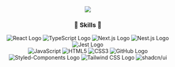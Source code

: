 <div align="center">
<img src="https://capsule-render.vercel.app/api?type=waving&color=gradient&height=200&section=header&text=HI&nbsp;😎%20%20&fontSize=52&animation=fadeIn&fontAlignY=42&fontAlign=86&fontColor=ffffff">

### 🚀 Skills 🚀

![React Logo](https://img.shields.io/badge/-React-61dafb?style=flat&logo=react&logoColor=black)
![TypeScript Logo](https://img.shields.io/badge/-TypeScript-3178c6?style=flat&logo=typescript&logoColor=black)
![Next.js Logo](https://img.shields.io/badge/-Next.js-000000?style=flat&logo=next.js&logoColor=white)
![Nest.js Logo](https://img.shields.io/badge/-Nest.js-e0234e?style=flat&logo=nestjs&logoColor=black)
![Jest Logo](https://img.shields.io/badge/-Jest-C21325?style=flat&logo=jest&logoColor=white)
<br/>
![JavaScript](https://img.shields.io/badge/-JavaScript-f7df1e?style=flat&logo=javascript&logoColor=black)
![HTML5](https://img.shields.io/badge/-HTML5-E34F26?style=flat&logo=html5&logoColor=white)
![CSS3](https://img.shields.io/badge/-CSS3-1572B6?style=flat&logo=css3&logoColor=white)
![GitHub Logo](https://img.shields.io/badge/-GitHub-181717?style=flat&logo=github&logoColor=white)
<br/>
![Styled-Components Logo](https://img.shields.io/badge/-styled--components-DB7093?style=flat&logo=styled-components&logoColor=white)
![Tailwind CSS Logo](https://img.shields.io/badge/-Tailwind_CSS-38b2ac?style=flat&logo=tailwindcss&logoColor=white)
![shadcn/ui](https://img.shields.io/badge/-shadcn/UI-000000?style=flat&logo=shadcn-ui&logoColor=white)
<!-- 
### 📚 I'm learning 📚 
![Java](https://img.shields.io/badge/-Java-f89820?style=flat&logo=openjdk&logoColor=white)
![Spring](https://img.shields.io/badge/-Spring-6DB33F?style=flat&logo=spring&logoColor=white)
![Thymeleaf](https://img.shields.io/badge/-Thymeleaf-005F0F?style=flat&logo=thymeleaf&logoColor=white)
-->
</div>
